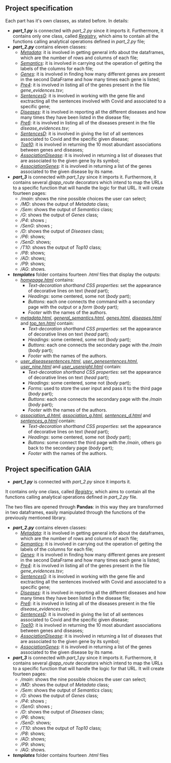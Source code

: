 ## Project specification
Each part has it's own classes, as stated before. In details:
- ***part_1.py*** is connected with *part_2.py* since it imports it. Furthermore, it contains only one class, called <ins>*Registry*</ins>, which aims to contain all the functions calling analytical operations defined in *part_2.py* file;
- ***part_2.py*** contains eleven classes:
  * <ins>*Metadata*</ins>: it is involved in getting general info about the dataframes, which are the number of rows and columns of each file;
  * <ins>*Semantics*</ins>: it is involved in carrying out the operation of getting the labels of the columns for each file;
  * <ins>*Genes*</ins>: it is involved in finding how many different genes are present in the second DataFrame and how many times each gene is listed;
  * <ins>*Pre4*</ins>: it is involved in listing all of the genes present in the file *gene_evidences.tsv*;
  * <ins>*SentencesG*</ins>: it is involved in working with the gene file and exctracting all the sentences involved with Covid and associated to a specific gene;
  * <ins>*Diseases*</ins>: it is involved in reporting all the different diseases and how many times they have been listed in the disease file;
  * <ins>*Pre6*</ins>: it is involved in listing all of the diseases present in the file *disease_evidences.tsv*;
  * <ins>*SentencesD*</ins>: it is involved in giving the list of all sentences associated to Covid and the specific given disease;
  * <ins>*Top10*</ins>: it is involved in returning the 10 most abundant associations between genes and diseases;
  * <ins>*AssociationDisease*</ins>: it is involved in returning a list of diseases that are associated to the given gene by its symbol;
  * <ins>*AssociationGenes*</ins>: it is involved in returning a list of the genes associated to the given disease by its name.
- ***part_3*** is connected with *part_1.py* since it imports it. Furthermore, it contains several *@app_route* decorators which intend to map the URLs to a specific function that will handle the logic for that URL. It will create fourteen pages:
  * */main*: shows the nine possible choices the user can select;
  * */MD*: shows the output of *Metadata* class;
  * */Sem*: shows the output of *Semantics* class;
  * */G*: shows the output of *Genes* class;
  * */P4*: shows ;
  * */SenG*: shows ;
  * */D*: shows the output of *Diseases* class;
  * */P6*: shows;
  * */SenD*: shows;
  * */T10*: shows the output of *Top10* class;
  * */P8*: shows;
  * */AD*: shows;
  * */P9*: shows;
  * */AG*: shows.
- ***templates*** folder contains fourteen *.html* files that display the outputs:
  * <ins>*homepage.html*</ins> contains: 
    * *Text-decoration shorthand CSS properties*: set the appearance of decorative lines on text (*head* part);
    * *Headings*: some centered, some not (*body* part);
    * *Buttons*: each one connects the command with a secondary page with the output or a *form* (*body* part);
    * *Footer* with the names of the authors.
  * <ins>*metadata.html*</ins>, <ins>*general_semantics.html*</ins>, <ins>*genes.html*</ins>, <ins>*diseases.html*</ins> and <ins>*top_ten.html*</ins> contain: 
    * *Text-decoration shorthand CSS properties*: set the appearance of decorative lines on text (*head* part);
    * *Headings*: some centered, some not (*body* part);
    * *Buttons*: each one connects the secondary page with the */main* (*body* part);
    * *Footer* with the names of the authors.
  * <ins>*user_diseasesentences.html*</ins>, <ins>*user_genesentences.html*</ins>, <ins>*user_nine.html*</ins> and <ins>*user_usereight.html*</ins> contain: 
    * *Text-decoration shorthand CSS properties*: set the appearance of decorative lines on text (*head* part);
    * *Headings*: some centered, some not (*body* part);
    * *Forms*: used to store the user input and pass it to the third page (*body* part);
    * *Buttons*: each one connects the secondary page with the */main* (*body* part);
    * *Footer* with the names of the authors.
  * <ins>*association_d.html*</ins>, <ins>*association_g.html*</ins>, <ins>*sentences_d.html*</ins> and <ins>*sentences_g.html*</ins> contain: 
    * *Text-decoration shorthand CSS properties*: set the appearance of decorative lines on text (*head* part);
    * *Headings*: some centered, some not (*body* part);
    * *Buttons*: some connect the third page with the */main*, others go back to the secondary page (*body* part);
    * *Footer* with the names of the authors.


## Project specification GAIA

- ***part_1.py*** is connected with *part_2.py* since it imports it. 

It contains only one class, called <ins>*Registry*</ins>, which aims to contain all the functions calling analytical operations defined in *part_2.py* file.

The two files are opened through **Pandas**: in this way they are transformed in two dataframes, easily manipulated through the functions of the previously mentioned library. 

- ***part_2.py*** contains eleven classes:
  * <ins>*Metadata*</ins>: it is involved in getting general info about the dataframes, which are the number of rows and columns of each file;
  * <ins>*Semantics*</ins>: it is involved in carrying out the operation of getting the labels of the columns for each file;
  * <ins>*Genes*</ins>: it is involved in finding how many different genes are present in the second DataFrame and how many times each gene is listed;
  * <ins>*Pre4*</ins>: it is involved in listing all of the genes present in the file *gene_evidences.tsv*;
  * <ins>*SentencesG*</ins>: it is involved in working with the gene file and exctracting all the sentences involved with Covid and associated to a specific gene;
  * <ins>*Diseases*</ins>: it is involved in reporting all the different diseases and how many times they have been listed in the disease file;
  * <ins>*Pre6*</ins>: it is involved in listing all of the diseases present in the file *disease_evidences.tsv*;
  * <ins>*SentencesD*</ins>: it is involved in giving the list of all sentences associated to Covid and the specific given disease;
  * <ins>*Top10*</ins>: it is involved in returning the 10 most abundant associations between genes and diseases;
  * <ins>*AssociationDisease*</ins>: it is involved in returning a list of diseases that are associated to the given gene by its symbol;
  * <ins>*AssociationGenes*</ins>: it is involved in returning a list of the genes associated to the given disease by its name.
- ***part_3*** is connected with *part_1.py* since it imports it. Furthermore, it contains several *@app_route* decorators which intend to map the URLs to a specific function that will handle the logic for that URL. It will create fourteen pages:
  * */main*: shows the nine possible choices the user can select;
  * */MD*: shows the output of *Metadata* class;
  * */Sem*: shows the output of *Semantics* class;
  * */G*: shows the output of *Genes* class;
  * */P4*: shows ;
  * */SenG*: shows ;
  * */D*: shows the output of *Diseases* class;
  * */P6*: shows;
  * */SenD*: shows;
  * */T10*: shows the output of *Top10* class;
  * */P8*: shows;
  * */AD*: shows;
  * */P9*: shows;
  * */AG*: shows.
- ***templates*** folder contains fourteen *.html* files
